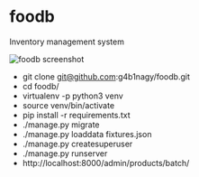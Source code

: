 # foodb

Inventory management system

![foodb screenshot](https://raw.github.com/g4b1nagy/foodb/master/foodb.png)

* git clone git@github.com:g4b1nagy/foodb.git
* cd foodb/
* virtualenv -p python3 venv
* source venv/bin/activate
* pip install -r requirements.txt
* ./manage.py migrate
* ./manage.py loaddata fixtures.json
* ./manage.py createsuperuser
* ./manage.py runserver
* http://localhost:8000/admin/products/batch/
